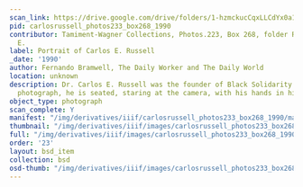```yaml
---
scan_link: https://drive.google.com/drive/folders/1-hzmckucCqxLLCdYx0a103KQH73ZWk3g
pid: carlosrussell_photos233_box268_1990
contributor: Tamiment-Wagner Collections, Photos.223, Box 268, folder Russell, Carlos
  E.
label: Portrait of Carlos E. Russell
_date: '1990'
author: Fernando Bramwell, The Daily Worker and The Daily World
location: unknown
description: Dr. Carlos E. Russell was the founder of Black Solidarity Day. In this
  photograph, he is seated, staring at the camera, with his hands in his lap
object_type: photograph
scan_complete: Y
manifest: "/img/derivatives/iiif/carlosrussell_photos233_box268_1990/manifest.json"
thumbnail: "/img/derivatives/iiif/images/carlosrussell_photos233_box268_1990/full/250,/0/default.jpg"
full: "/img/derivatives/iiif/images/carlosrussell_photos233_box268_1990/full/1140,/0/default.jpg"
order: '23'
layout: bsd_item
collection: bsd
osd-thumb: "/img/derivatives/iiif/images/carlosrussell_photos233_box268_1990/full/375,/0/default.jpg"
---
```


